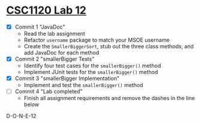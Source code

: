 # [CSC1120 Lab 12](https://csse.msoe.us/csc1120/lab12)

* [x] Commit 1 "JavaDoc"
    - Read the lab assignment
    - Refactor `username` package to match your MSOE username
    - Create the `SmallerBiggerSort`, stub out the three class methods, and add JavaDoc for each method
* [x] Commit 2 "smallerBigger Tests"
    - Identify four test cases for the `smallerBigger()` method
    - Implement JUnit tests for the `smallerBigger()` method
* [x] Commit 3 "smallerBigger Implementation"
    - Implement and test the `smallerBigger()` method
* [ ] Commit 4 "Lab completed"
    - Finish all assignment requirements and remove the dashes in the line below

D-O-N-E-12

